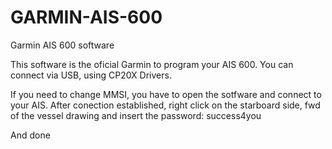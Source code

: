 # GARMIN-AIS-600
Garmin AIS 600 software

This software is the oficial Garmin to program your AIS 600.
You can connect via USB, using CP20X Drivers.

If you need to change MMSI, you have to open the sotfware and connect to your AIS.
After conection established, right click on the starboard side, fwd of the vessel drawing and insert the password: success4you


And done

